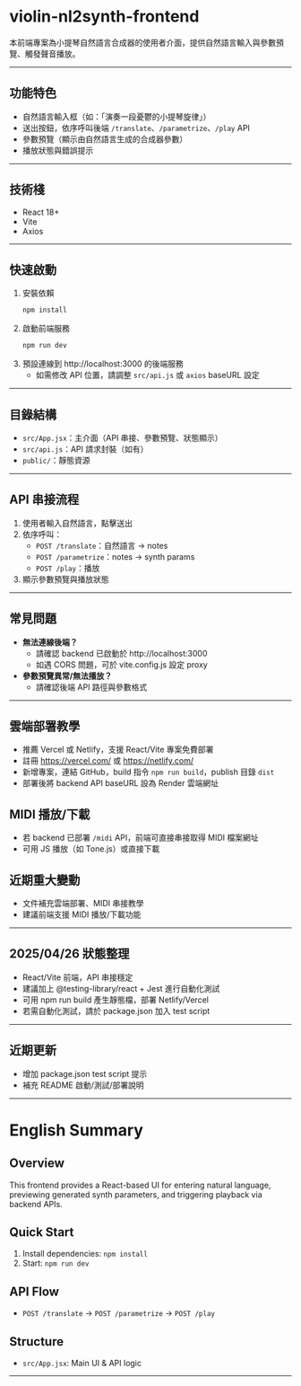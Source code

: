 # violin-nl2synth-frontend

本前端專案為小提琴自然語言合成器的使用者介面，提供自然語言輸入與參數預覽、觸發聲音播放。

---

## 功能特色
- 自然語言輸入框（如：「演奏一段憂鬱的小提琴旋律」）
- 送出按鈕，依序呼叫後端 `/translate`、`/parametrize`、`/play` API
- 參數預覽（顯示由自然語言生成的合成器參數）
- 播放狀態與錯誤提示

---

## 技術棧
- React 18+
- Vite
- Axios

---

## 快速啟動

1. 安裝依賴
   ```bash
   npm install
   ```
2. 啟動前端服務
   ```bash
   npm run dev
   ```
3. 預設連線到 http://localhost:3000 的後端服務
   - 如需修改 API 位置，請調整 `src/api.js` 或 `axios` baseURL 設定

---

## 目錄結構
- `src/App.jsx`：主介面（API 串接、參數預覽、狀態顯示）
- `src/api.js`：API 請求封裝（如有）
- `public/`：靜態資源

---

## API 串接流程
1. 使用者輸入自然語言，點擊送出
2. 依序呼叫：
   - `POST /translate`：自然語言 → notes
   - `POST /parametrize`：notes → synth params
   - `POST /play`：播放
3. 顯示參數預覽與播放狀態

---

## 常見問題
- **無法連線後端？**
  - 請確認 backend 已啟動於 http://localhost:3000
  - 如遇 CORS 問題，可於 vite.config.js 設定 proxy
- **參數預覽異常/無法播放？**
  - 請確認後端 API 路徑與參數格式

---

## 雲端部署教學
- 推薦 Vercel 或 Netlify，支援 React/Vite 專案免費部署
- 註冊 https://vercel.com/ 或 https://netlify.com/
- 新增專案，連結 GitHub，build 指令 `npm run build`，publish 目錄 `dist`
- 部署後將 backend API baseURL 設為 Render 雲端網址

## MIDI 播放/下載
- 若 backend 已部署 `/midi` API，前端可直接串接取得 MIDI 檔案網址
- 可用 JS 播放（如 Tone.js）或直接下載

## 近期重大變動
- 文件補充雲端部署、MIDI 串接教學
- 建議前端支援 MIDI 播放/下載功能

---

## 2025/04/26 狀態整理
- React/Vite 前端，API 串接穩定
- 建議加上 @testing-library/react + Jest 進行自動化測試
- 可用 npm run build 產生靜態檔，部署 Netlify/Vercel
- 若需自動化測試，請於 package.json 加入 test script

---

## 近期更新
- 增加 package.json test script 提示
- 補充 README 啟動/測試/部署說明

---

# English Summary

## Overview
This frontend provides a React-based UI for entering natural language, previewing generated synth parameters, and triggering playback via backend APIs.

## Quick Start
1. Install dependencies: `npm install`
2. Start: `npm run dev`

## API Flow
- `POST /translate` → `POST /parametrize` → `POST /play`

## Structure
- `src/App.jsx`: Main UI & API logic

---
